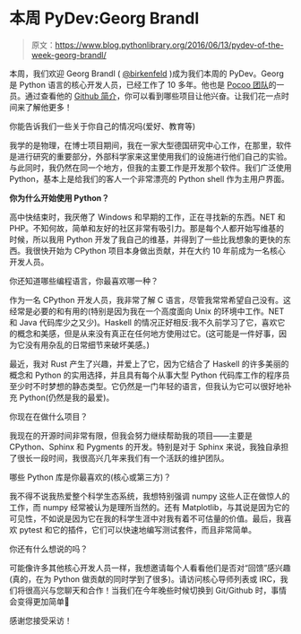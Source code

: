 # 本周 PyDev:Georg Brandl

> 原文：<https://www.blog.pythonlibrary.org/2016/06/13/pydev-of-the-week-georg-brandl/>

本周，我们欢迎 Georg Brandl ( [@birkenfeld](https://twitter.com/birkenfeld) )成为我们本周的 PyDev。Georg 是 Python 语言的核心开发人员，已经工作了 10 多年。他也是 [Pocoo 团队](http://www.pocoo.org/team/)的一员。通过查看他的 [Github 简介](https://github.com/birkenfeld)，你可以看到哪些项目让他兴奋。让我们花一点时间来了解他更多！

你能告诉我们一些关于你自己的情况吗(爱好、教育等)

我学的是物理，在博士项目期间，我在一家大型德国研究中心工作，在那里，软件是进行研究的重要部分，外部科学家来这里使用我们的设施进行他们自己的实验。与此同时，我仍然在同一个地方，但我的主要工作是开发那个软件。我们广泛使用 Python，基本上是给我们的客人一个非常漂亮的 Python shell 作为主用户界面。

**你为什么开始使用 Python？**

高中快结束时，我厌倦了 Windows 和早期的工作，正在寻找新的东西。NET 和 PHP。不知何故，简单和友好的社区非常有吸引力。那是每个人都开始写维基的时候，所以我用 Python 开发了我自己的维基，并得到了一些比我想象的更快的东西。我很快开始为 CPython 项目本身做出贡献，并在大约 10 年前成为一名核心开发人员。

你还知道哪些编程语言，你最喜欢哪一种？

作为一名 CPython 开发人员，我非常了解 C 语言，尽管我常常希望自己没有。这经常是必要的和有用的(特别是因为我在一个高度面向 Unix 的环境中工作。NET 和 Java 代码库少之又少)。Haskell 的情况正好相反:我不久前学习了它，喜欢它的概念和美感，但是从来没有真正在任何地方使用过它。(这可能是一件好事，因为它没有用杂乱的日常细节来破坏美感。)

最近，我对 Rust 产生了兴趣，并爱上了它，因为它结合了 Haskell 的许多美丽的概念和 Python 的实用选择，并且具有每个从事大型 Python 代码库工作的程序员至少时不时梦想的静态类型。它仍然是一门年轻的语言，但我认为它可以很好地补充 Python(仍然是我的最爱)。

你现在在做什么项目？

我现在的开源时间非常有限，但我会努力继续帮助我的项目——主要是 CPython、Sphinx 和 Pygments 的开发。特别是对于 Sphinx 来说，我独自承担了很长一段时间，我很高兴几年来我们有一个活跃的维护团队。

哪些 Python 库是你最喜欢的(核心或第三方)？

我不得不说我热爱整个科学生态系统，我想特别强调 numpy 这些人正在做惊人的工作，而 numpy 经常被认为是理所当然的。还有 Matplotlib，与其说是因为它的可见性，不如说是因为它在我的科学生涯中对我有着不可估量的价值。最后，我喜欢 pytest 和它的插件，它们可以快速地编写测试套件，而且非常简单。

你还有什么想说的吗？

可能像许多其他核心开发人员一样，我想邀请每个人看看他们是否对“回馈”感兴趣(真的，在为 Python 做贡献的同时学到了很多)。请访问核心导师列表或 IRC，我们将很高兴与您聊天和合作！当我们在今年晚些时候切换到 Git/Github 时，事情会变得更加简单🙂

感谢您接受采访！